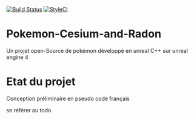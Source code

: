 [![Build Status](https://travis-ci.org/PYLOTT/Pokemon-Cesium-and-Radon.svg?branch=master)](https://travis-ci.org/PYLOTT/Pokemon-Cesium-and-Radon)   [![StyleCI](https://github.styleci.io/repos/184878568/shield?branch=master)](https://github.styleci.io/repos/184878568)

# Pokemon-Cesium-and-Radon
Un projet open-Source de pokémon développé en unreal C++ sur unreal engine 4

# Etat du projet
Conception préliminaire en pseudo code français

se référer au todo
